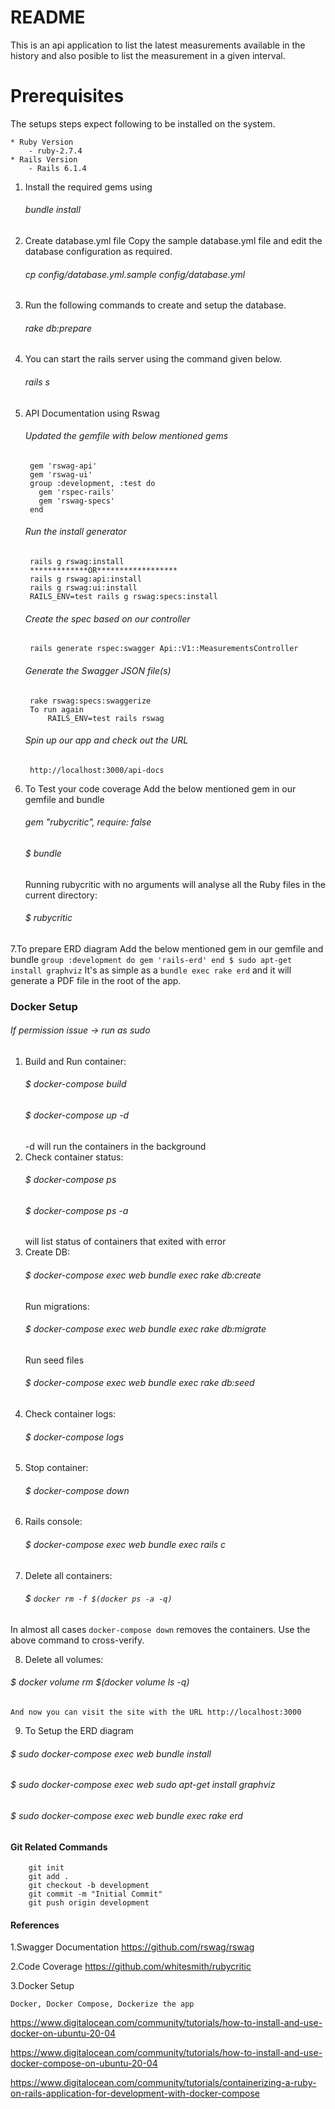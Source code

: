 # README
This is an api application to list the latest measurements available in the history and also posible to list the measurement in a given interval.

Prerequisites
=============
The setups steps expect following to be installed on the system.

	* Ruby Version
		- ruby-2.7.4
	* Rails Version
		- Rails 6.1.4
1.  Install the required gems using
    ######  bundle install
2. Create database.yml file Copy the sample database.yml file and edit the database configuration as required.
    ######  cp config/database.yml.sample config/database.yml
3. Run the following commands to create and setup the database.
    ######		rake db:prepare	
4. You can start the rails server using the command given below.
    ######  rails s
5. API Documentation using Rswag
    ###### Updated the gemfile with below mentioned gems
		gem 'rswag-api'
		gem 'rswag-ui'
		group :development, :test do
		  gem 'rspec-rails'
		  gem 'rswag-specs'
		end
	###### Run the install generator
		rails g rswag:install
	    *************OR******************
		rails g rswag:api:install
		rails g rswag:ui:install
		RAILS_ENV=test rails g rswag:specs:install
    ###### Create the spec based on our controller
		rails generate rspec:swagger Api::V1::MeasurementsController
	###### Generate the Swagger JSON file(s)
		rake rswag:specs:swaggerize
		To run again
			RAILS_ENV=test rails rswag
	###### Spin up our app and check out the URL 
		http://localhost:3000/api-docs
6. To Test your code coverage
	Add the below mentioned gem in our gemfile and bundle
	###### gem "rubycritic", require: false
	###### $ bundle
	Running rubycritic with no arguments will analyse all the Ruby files in the current directory:
	###### $ rubycritic
7.To prepare ERD diagram
	Add the below mentioned gem in our gemfile and bundle
		```
			group :development do
	 		 gem 'rails-erd'
			end
			$ sudo apt-get install graphviz
		```
		It's as simple as a ```bundle exec rake erd``` and it will generate a PDF file in the root of the app.
### Docker Setup
###### If permission issue -> run as sudo
1. Build and Run container:
	###### $ docker-compose build
    ###### $ docker-compose up -d
    -d will run the containers in the background
2. Check container status:
    ###### $ docker-compose ps
    ###### $ docker-compose ps -a 
    will list status of containers that exited with error
3. Create DB:
    ###### $ docker-compose exec web bundle exec rake db:create
    Run migrations:
    ###### $ docker-compose exec web bundle exec rake db:migrate
    Run seed files
    ###### $ docker-compose exec web bundle exec rake db:seed
4. Check container logs:
    ###### $ docker-compose logs
5. Stop container:
    ###### $ docker-compose down
6. Rails console:
    ###### $ docker-compose exec web bundle exec rails c
7. Delete all containers:
    ###### $ ```docker rm -f $(docker ps -a -q)```
In almost all cases ```docker-compose down```  removes the containers. Use the above command to cross-verify.

8. Delete all volumes:
###### $ docker volume rm $(docker volume ls -q)
	And now you can visit the site with the URL http://localhost:3000
9. To Setup the ERD diagram 

###### $ sudo docker-compose exec web bundle install

###### $ sudo docker-compose exec web sudo apt-get install graphviz

###### $ sudo docker-compose exec web bundle exec rake erd
#### Git Related Commands
		git init 
		git add .
		git checkout -b development
		git commit -m "Initial Commit"
		git push origin development
#### References

1.Swagger Documentation
		https://github.com/rswag/rswag

2.Code Coverage
		https://github.com/whitesmith/rubycritic

3.Docker Setup
	
	Docker, Docker Compose, Dockerize the app    
https://www.digitalocean.com/community/tutorials/how-to-install-and-use-docker-on-ubuntu-20-04

https://www.digitalocean.com/community/tutorials/how-to-install-and-use-docker-compose-on-ubuntu-20-04

https://www.digitalocean.com/community/tutorials/containerizing-a-ruby-on-rails-application-for-development-with-docker-compose

